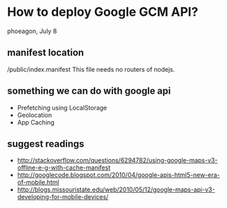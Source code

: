 How to deploy Google GCM API?
=========================================
phoeagon, July 8

## manifest location
/public/index.manifest
This file needs no routers of nodejs.

## something we can do with google api
+ Prefetching using LocalStorage
+ Geolocation
+ App Caching

## suggest readings
+ http://stackoverflow.com/questions/6294782/using-google-maps-v3-offline-e-g-with-cache-manifest
+ http://googlecode.blogspot.com/2010/04/google-apis-html5-new-era-of-mobile.html
+ http://blogs.missouristate.edu/web/2010/05/12/google-maps-api-v3-developing-for-mobile-devices/

